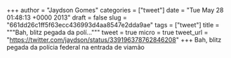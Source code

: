 
+++
author = "Jaydson Gomes"
categories = ["tweet"]
date = "Tue May 28 01:48:13 +0000 2013"
draft = false
slug = "661dd26c1ff5f63ecc436993d4aa8547e2dda9ae"
tags = ["tweet"]
title = """Bah, blitz pegada da polí..."""
tweet = true
micro = true
tweet_url = "https://twitter.com/jaydson/status/339196378762846208"
+++
Bah, blitz pegada da polícia federal na entrada de viamão
